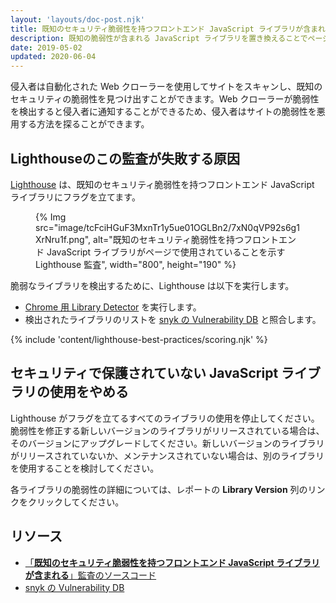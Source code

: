 ```yaml
---
layout: 'layouts/doc-post.njk'
title: 既知のセキュリティ脆弱性を持つフロントエンド JavaScript ライブラリが含まれる
description: 既知の脆弱性が含まれる JavaScript ライブラリを置き換えることでページをより安全にする方法を学びます。
date: 2019-05-02
updated: 2020-06-04
---
```


侵入者は自動化された Web クローラーを使用してサイトをスキャンし、既知のセキュリティの脆弱性を見つけ出すことができます。Web クローラーが脆弱性を検出すると侵入者に通知することができるため、侵入者はサイトの脆弱性を悪用する方法を探ることができます。

## Lighthouseのこの監査が失敗する原因

[Lighthouse](https://developers.google.com/web/tools/lighthouse/) は、既知のセキュリティ脆弱性を持つフロントエンド JavaScript ライブラリにフラグを立てます。

<figure>{% Img src="image/tcFciHGuF3MxnTr1y5ue01OGLBn2/7xN0qVP92s6g1XrNru1f.png", alt="既知のセキュリティ脆弱性を持つフロントエンド JavaScript ライブラリがページで使用されていることを示す Lighthouse 監査", width="800", height="190" %}</figure>

脆弱なライブラリを検出するために、Lighthouse は以下を実行します。

- [Chrome 用 Library Detector](https://www.npmjs.com/package/js-library-detector) を実行します。
- 検出されたライブラリのリストを [snyk の Vulnerability DB](https://snyk.io/vuln?packageManager=all) と照合します。

{% include 'content/lighthouse-best-practices/scoring.njk' %}

## セキュリティで保護されていない JavaScript ライブラリの使用をやめる

Lighthouse がフラグを立てるすべてのライブラリの使用を停止してください。脆弱性を修正する新しいバージョンのライブラリがリリースされている場合は、そのバージョンにアップグレードしてください。新しいバージョンのライブラリがリリースされていないか、メンテナンスされていない場合は、別のライブラリを使用することを検討してください。

各ライブラリの脆弱性の詳細については、レポートの **Library Version** 列のリンクをクリックしてください。

## リソース

- [「**既知のセキュリティ脆弱性を持つフロントエンド JavaScript ライブラリが含まれる**」監査のソースコード](https://github.com/GoogleChrome/lighthouse/blob/master/lighthouse-core/audits/dobetterweb/no-vulnerable-libraries.js)
- [snyk の Vulnerability DB](https://snyk.io/vuln?packageManager=all)
